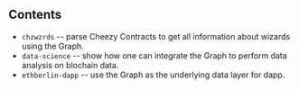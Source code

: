 ## Contents

- `chzwzrds` -- parse Cheezy Contracts to get all information about wizards using the Graph.
- `data-science` -- show how one can integrate the Graph to perform data analysis on blochain data.
- `ethberlin-dapp` -- use the Graph as the underlying data layer for dapp.
